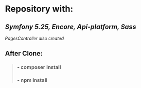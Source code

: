 # Repository with:
## _Symfony 5.25, Encore, Api-platform, Sass_ ##

*PagesController also created*

## After Clone: ##

>  ### - composer install ###
> ### - npm install ###
